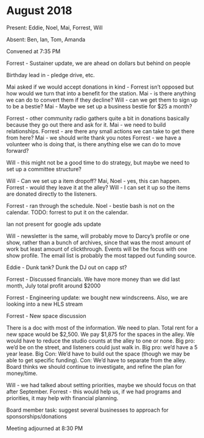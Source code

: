 # August 2018

Present: Eddie, Noel, Mai, Forrest, Will

Absent: Ben, Ian, Tom, Amanda

Convened at 7:35 PM

Forrest - Sustainer update, we are ahead on dollars but behind on people

Birthday lead in - pledge drive, etc.

Mai asked if we would accept donations in kind - Forrest isn’t opposed but how would we turn that into a benefit for the station. Mai - is there anything we can do to convert them if they decline? Will - can we get them to sign up to be a bestie? Mai - Maybe we set up a business bestie for $25 a month?

Forrest - other community radio gathers quite a bit in donations basically because they go out there and ask for it. Mai - we need to build relationships. Forrest - are there any small actions we can take to get there from here? Mai - we should write thank you notes Forrest - we have a volunteer who is doing that, is there anything else we can do to move forward?

Will - this might not be a good time to do strategy, but maybe we need to set up a committee structure?

Will - Can we set up a item dropoff? Mai, Noel - yes, this can happen. Forrest - would they leave it at the alley? Will - I can set it up so the items are donated directly to the listeners.

Forrest - ran through the schedule. Noel - bestie bash is not on the calendar. TODO: forrest to put it on the calendar.

Ian not present for google ads update

Will - newsletter is the same, will probably move to Darcy’s profile or one show, rather than a bunch of archives, since that was the most amount of work but least amount of clickthrough. Events will be the focus with one show profile. The email list is probably the most tapped out funding source.

Eddie - Dunk tank? Dunk the DJ out on capp st?

Forrest - Discussed financials. We have more money than we did last month, July total profit around $2000

Forrest - Engineering update: we bought new windscreens. Also, we are looking into a new HLS stream

Forrest - New space discussion

 There is a doc with most of the information. We need to plan. Total rent for a new space would be $2,500. We pay $1,875 for the spaces in the alley. We would have to reduce the studio counts at the alley to one or none. Big pro: we’d be on the street, and listeners could just walk in. Big pro: we’d have a 5 year lease. Big Con: We’d have to build out the space \(though we may be able to get specific funding\). Con: We’d have to separate from the alley. Board thinks we should continue to investigate, and refine the plan for money/time.

Will - we had talked about setting priorities, maybe we should focus on that after September. Forrest - this would help us, if we had programs and priorities, it may help with financial planning.

Board member task: suggest several businesses to approach for sponsorships/donations

Meeting adjourned at 8:30 PM

